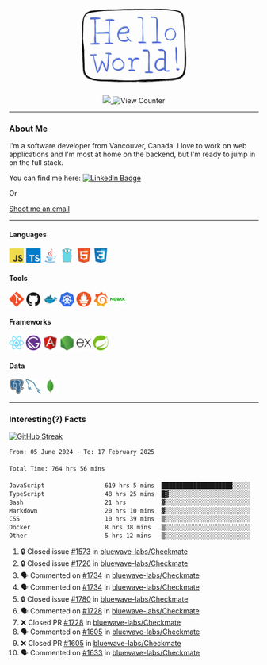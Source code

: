 <div align="center">
    <img src="./img/hello_world.webp" height="200px" width="">
    <div>
        <a href="https://www.linkedin.com/in/ajhollid">
            <img src="https://img.shields.io/badge/LinkedIn-blue"/>
        </a>
        <img src="https://komarev.com/ghpvc/?username=ajhollid&color=yellow" alt="View Counter">
    </div>
</div>

---

### About Me

I'm a software developer from Vancouver, Canada. I love to work on web applications and I'm most at home on the backend, but I'm ready to jump in on the full stack.

You can find me here: [![Linkedin Badge](https://img.shields.io/badge/-ajhollid-blue?style=flat&logo=Linkedin&logoColor=white)](https://www.linkedin.com/in/ajhollid)

Or

[Shoot me an email](mailto:ajhollid@gmail.com)

---

#### Languages

<div>
    <img src="./img/devicons/javascript-original.svg" width=30 height=30 alt="JavaScript">
    <img src="/img/devicons/typescript-original.svg" width=30 height=30 alt="TypeScript">
    <img src="./img/devicons/java-original.svg" width=30 height=30 alt="Java">
    <img src="./img/devicons/go-original.svg" width=30 height=30 alt="Golang">
    <img src="./img/devicons/html5-original.svg" width=30 height=30 alt="HTML 5">
    <img src="./img/devicons/css3-original.svg" width=30 height=30 alt="CSS 3">
</div>

#### Tools

<div>
    <img src="./img/devicons/git-original.svg" width=30 height=30 alt="Git">
    <img src="./img/devicons/github-original.svg" width=30 height=30 alt="Github">
    <img src="./img/devicons/docker-original.svg" width=30 
    height=30 alt="Docker">
    <img src="./img/devicons/kubernetes-original.svg" width=30 height=30 alt="K8">
    <img src="./img/devicons/prometheus-original.svg" width=30 height=30 alt="Prometheus">
    <img src="./img/devicons/grafana-original.svg" width=30 height=30 alt="Grafana">
    <img src="./img/devicons/nginx-original.svg" width=30 height=30 alt="Nginx">
</div>

#### Frameworks

<div>
    <img src="./img/devicons/react-original.svg" width=30 height=30 alt="React">
    <img src="./img/devicons/gatsby-original.svg" width=30 height=30 alt="Gatsby">
    <img src="./img/devicons/angularjs-original.svg" width=30 height=30 alt="AngularJS">
    <img src="./img/devicons/nodejs-original.svg" width=30 height=30 alt="NodeJS">
    <img src="./img/devicons/express-original.svg" width=30 height=30 alt="Express">
    <img src="./img/devicons/spring-original.svg" width=30 height=30 alt="Spring">
</div>

#### Data

<div>
    <img src="./img/devicons/postgresql-original.svg" width=30 height=30 alt="Postgresql">
    <img src="./img/devicons/mysql-original.svg" width=30 height=30 alt="Mysql">
    <img src="./img/devicons/mongodb-original.svg" width=30 height=30 alt="MongoDB">
</div>

---

### Interesting(?) Facts

[![GitHub Streak](http://github-readme-streak-stats.herokuapp.com?user=ajhollid)](https://git.io/streak-stats)

 <!--START_SECTION:waka-->

```txt
From: 05 June 2024 - To: 17 February 2025

Total Time: 764 hrs 56 mins

JavaScript                 619 hrs 5 mins  ████████████████████░░░░░   80.39 %
TypeScript                 48 hrs 25 mins  █▓░░░░░░░░░░░░░░░░░░░░░░░   06.29 %
Bash                       21 hrs          ▓░░░░░░░░░░░░░░░░░░░░░░░░   02.73 %
Markdown                   20 hrs 10 mins  ▓░░░░░░░░░░░░░░░░░░░░░░░░   02.62 %
CSS                        10 hrs 39 mins  ▒░░░░░░░░░░░░░░░░░░░░░░░░   01.38 %
Docker                     8 hrs 38 mins   ▒░░░░░░░░░░░░░░░░░░░░░░░░   01.12 %
Other                      5 hrs 12 mins   ▒░░░░░░░░░░░░░░░░░░░░░░░░   00.68 %
```

<!--END_SECTION:waka-->


<!--START_SECTION:activity-->
1. 🔒 Closed issue [#1573](https://github.com/bluewave-labs/Checkmate/issues/1573) in [bluewave-labs/Checkmate](https://github.com/bluewave-labs/Checkmate)
2. 🔒 Closed issue [#1726](https://github.com/bluewave-labs/Checkmate/issues/1726) in [bluewave-labs/Checkmate](https://github.com/bluewave-labs/Checkmate)
3. 🗣 Commented on [#1734](https://github.com/bluewave-labs/Checkmate/issues/1734#issuecomment-2669274289) in [bluewave-labs/Checkmate](https://github.com/bluewave-labs/Checkmate)
4. 🗣 Commented on [#1734](https://github.com/bluewave-labs/Checkmate/issues/1734#issuecomment-2669269009) in [bluewave-labs/Checkmate](https://github.com/bluewave-labs/Checkmate)
5. 🔒 Closed issue [#1780](https://github.com/bluewave-labs/Checkmate/issues/1780) in [bluewave-labs/Checkmate](https://github.com/bluewave-labs/Checkmate)
6. 🗣 Commented on [#1728](https://github.com/bluewave-labs/Checkmate/pull/1728#issuecomment-2666571805) in [bluewave-labs/Checkmate](https://github.com/bluewave-labs/Checkmate)
7. ❌ Closed PR [#1728](https://github.com/bluewave-labs/Checkmate/pull/1728) in [bluewave-labs/Checkmate](https://github.com/bluewave-labs/Checkmate)
8. 🗣 Commented on [#1605](https://github.com/bluewave-labs/Checkmate/pull/1605#issuecomment-2666569729) in [bluewave-labs/Checkmate](https://github.com/bluewave-labs/Checkmate)
9. ❌ Closed PR [#1605](https://github.com/bluewave-labs/Checkmate/pull/1605) in [bluewave-labs/Checkmate](https://github.com/bluewave-labs/Checkmate)
10. 🗣 Commented on [#1633](https://github.com/bluewave-labs/Checkmate/pull/1633#issuecomment-2666567532) in [bluewave-labs/Checkmate](https://github.com/bluewave-labs/Checkmate)
<!--END_SECTION:activity-->
